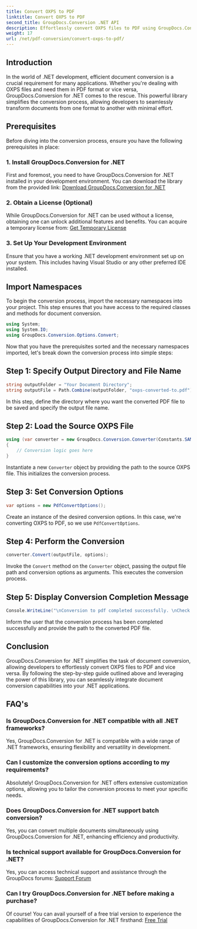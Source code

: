 ```yaml
---
title: Convert OXPS to PDF
linktitle: Convert OXPS to PDF
second_title: GroupDocs.Conversion .NET API
description: Effortlessly convert OXPS files to PDF using GroupDocs.Conversion for .NET. Seamless integration, flexible customization, and top-notch support.
weight: 17
url: /net/pdf-conversion/convert-oxps-to-pdf/
---
```

## Introduction
In the world of .NET development, efficient document conversion is a crucial requirement for many applications. Whether you're dealing with OXPS files and need them in PDF format or vice versa, GroupDocs.Conversion for .NET comes to the rescue. This powerful library simplifies the conversion process, allowing developers to seamlessly transform documents from one format to another with minimal effort.
## Prerequisites
Before diving into the conversion process, ensure you have the following prerequisites in place:
### 1. Install GroupDocs.Conversion for .NET
First and foremost, you need to have GroupDocs.Conversion for .NET installed in your development environment. You can download the library from the provided link: [Download GroupDocs.Conversion for .NET](https://releases.groupdocs.com/conversion/net/)
### 2. Obtain a License (Optional)
While GroupDocs.Conversion for .NET can be used without a license, obtaining one can unlock additional features and benefits. You can acquire a temporary license from: [Get Temporary License](https://purchase.groupdocs.com/temporary-license/)
### 3. Set Up Your Development Environment
Ensure that you have a working .NET development environment set up on your system. This includes having Visual Studio or any other preferred IDE installed.

## Import Namespaces
To begin the conversion process, import the necessary namespaces into your project. This step ensures that you have access to the required classes and methods for document conversion.

```csharp
using System;
using System.IO;
using GroupDocs.Conversion.Options.Convert;
```

Now that you have the prerequisites sorted and the necessary namespaces imported, let's break down the conversion process into simple steps:
## Step 1: Specify Output Directory and File Name
```csharp
string outputFolder = "Your Document Directory";
string outputFile = Path.Combine(outputFolder, "oxps-converted-to.pdf");
```
In this step, define the directory where you want the converted PDF file to be saved and specify the output file name.
## Step 2: Load the Source OXPS File
```csharp
using (var converter = new GroupDocs.Conversion.Converter(Constants.SAMPLE_OXPS))
{
    // Conversion logic goes here
}
```
Instantiate a new `Converter` object by providing the path to the source OXPS file. This initializes the conversion process.
## Step 3: Set Conversion Options
```csharp
var options = new PdfConvertOptions();
```
Create an instance of the desired conversion options. In this case, we're converting OXPS to PDF, so we use `PdfConvertOptions`.
## Step 4: Perform the Conversion
```csharp
converter.Convert(outputFile, options);
```
Invoke the `Convert` method on the `Converter` object, passing the output file path and conversion options as arguments. This executes the conversion process.
## Step 5: Display Conversion Completion Message
```csharp
Console.WriteLine("\nConversion to pdf completed successfully. \nCheck output in {0}", outputFolder);
```
Inform the user that the conversion process has been completed successfully and provide the path to the converted PDF file.

## Conclusion
GroupDocs.Conversion for .NET simplifies the task of document conversion, allowing developers to effortlessly convert OXPS files to PDF and vice versa. By following the step-by-step guide outlined above and leveraging the power of this library, you can seamlessly integrate document conversion capabilities into your .NET applications.
## FAQ's
### Is GroupDocs.Conversion for .NET compatible with all .NET frameworks?
Yes, GroupDocs.Conversion for .NET is compatible with a wide range of .NET frameworks, ensuring flexibility and versatility in development.
### Can I customize the conversion options according to my requirements?
Absolutely! GroupDocs.Conversion for .NET offers extensive customization options, allowing you to tailor the conversion process to meet your specific needs.
### Does GroupDocs.Conversion for .NET support batch conversion?
Yes, you can convert multiple documents simultaneously using GroupDocs.Conversion for .NET, enhancing efficiency and productivity.
### Is technical support available for GroupDocs.Conversion for .NET?
Yes, you can access technical support and assistance through the GroupDocs forums: [Support Forum](https://forum.groupdocs.com/c/conversion/11)
### Can I try GroupDocs.Conversion for .NET before making a purchase?
Of course! You can avail yourself of a free trial version to experience the capabilities of GroupDocs.Conversion for .NET firsthand: [Free Trial](https://releases.groupdocs.com/)
